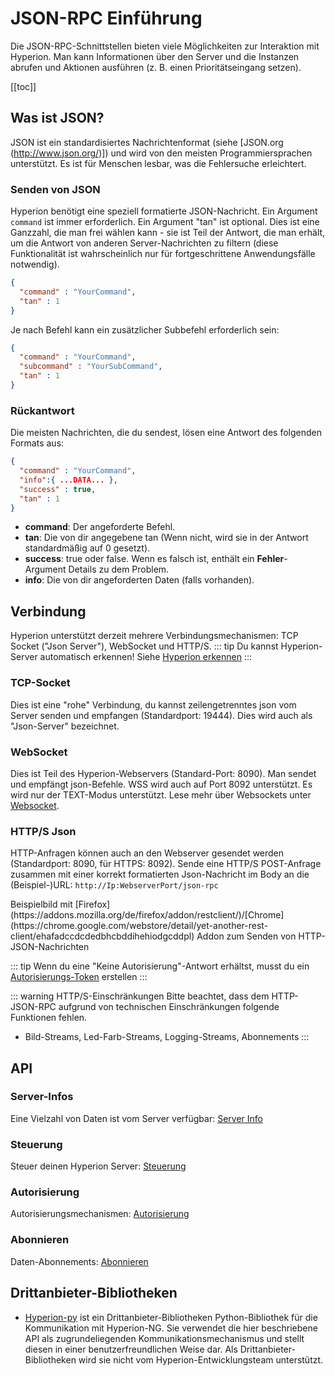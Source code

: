 # JSON-RPC Einführung
Die JSON-RPC-Schnittstellen bieten viele Möglichkeiten zur Interaktion mit Hyperion.
Man kann Informationen über den Server und die Instanzen abrufen und Aktionen ausführen (z. B. einen Prioritätseingang setzen).

[[toc]]

## Was ist JSON?
JSON ist ein standardisiertes Nachrichtenformat (siehe [JSON.org (http://www.json.org/)])
und wird von den meisten Programmiersprachen unterstützt.
Es ist für Menschen lesbar, was die Fehlersuche erleichtert.

### Senden von JSON
Hyperion benötigt eine speziell formatierte JSON-Nachricht. Ein Argument `command` ist immer erforderlich. Ein Argument "tan" ist optional. Dies ist eine Ganzzahl, die man frei wählen kann - sie ist Teil der Antwort, die man erhält, um die Antwort von anderen Server-Nachrichten zu filtern (diese Funktionalität ist wahrscheinlich nur für fortgeschrittene Anwendungsfälle notwendig).

```json
{
  "command" : "YourCommand",
  "tan" : 1
}
```
Je nach Befehl kann ein zusätzlicher Subbefehl erforderlich sein:
```json
{
  "command" : "YourCommand",
  "subcommand" : "YourSubCommand",
  "tan" : 1
}
```
  
### Rückantwort
Die meisten Nachrichten, die du sendest, lösen eine Antwort des folgenden Formats aus:
```json
{
  "command" : "YourCommand",
  "info":{ ...DATA... },
  "success" : true,
  "tan" : 1
}
```
- **command**: Der angeforderte Befehl.
- **tan**: Die von dir angegebene tan (Wenn nicht, wird sie in der Antwort standardmäßig auf 0 gesetzt).
- **success**: true oder false. Wenn es falsch ist, enthält ein **Fehler**-Argument Details zu dem Problem.
- **info**: Die von dir angeforderten Daten (falls vorhanden).

## Verbindung
Hyperion unterstützt derzeit mehrere Verbindungsmechanismen: TCP Socket ("Json Server"), WebSocket und HTTP/S.
::: tip
Du kannst Hyperion-Server automatisch erkennen! Siehe [Hyperion erkennen](/de/api/detect.md)
:::

### TCP-Socket
Dies ist eine "rohe" Verbindung, du kannst zeilengetrenntes json vom Server senden und empfangen (Standardport: 19444). Dies wird auch als "Json-Server" bezeichnet.

### WebSocket
Dies ist Teil des Hyperion-Webservers (Standard-Port: 8090). Man sendet und empfängt json-Befehle. WSS wird auch auf Port 8092 unterstützt. Es wird nur der TEXT-Modus unterstützt. Lese mehr über Websockets unter [Websocket](https://en.wikipedia.org/wiki/WebSocket|).

### HTTP/S Json
HTTP-Anfragen können auch an den Webserver gesendet werden (Standardport: 8090, für HTTPS: 8092). Sende eine HTTP/S POST-Anfrage zusammen mit einer korrekt formatierten Json-Nachricht im Body an die (Beispiel-)URL: `http://Ip:WebserverPort/json-rpc`
 
<ImageWrap src="/images/de/http_jsonrpc.jpg" alt="Hyperion mit HTTP JSON RPC steuern">
Beispielbild mit [Firefox](https://addons.mozilla.org/de/firefox/addon/restclient/)/[Chrome](https://chrome.google.com/webstore/detail/yet-another-rest-client/ehafadccdcdedbhcbddihehiodgcddpl) Addon zum Senden von HTTP-JSON-Nachrichten

</ImageWrap>

::: tip
Wenn du eine "Keine Autorisierung"-Antwort erhältst, musst du ein [Autorisierungs-Token](/de/json/Authorization.md#token-system) erstellen
:::

::: warning HTTP/S-Einschränkungen
Bitte beachtet, dass dem HTTP-JSON-RPC aufgrund von technischen Einschränkungen folgende Funktionen fehlen.
- Bild-Streams, Led-Farb-Streams, Logging-Streams, Abonnements
:::

## API

### Server-Infos
Eine Vielzahl von Daten ist vom Server verfügbar: [Server Info](/de/json/ServerInfo.md)
### Steuerung
Steuer deinen Hyperion Server: [Steuerung](/de/json/Control.md)
### Autorisierung
Autorisierungsmechanismen: [Autorisierung](/de/json/Authorization.md)
### Abonnieren
Daten-Abonnements: [Abonnieren](/de/json/Subscribe.md)

## Drittanbieter-Bibliotheken

* [Hyperion-py](https://github.com/dermotduffy/hyperion-py) ist ein Drittanbieter-Bibliotheken Python-Bibliothek für die Kommunikation mit Hyperion-NG. Sie verwendet die hier beschriebene API als zugrundeliegenden Kommunikationsmechanismus und stellt diesen in einer benutzerfreundlichen Weise dar. Als Drittanbieter-Bibliotheken wird sie nicht vom Hyperion-Entwicklungsteam unterstützt.